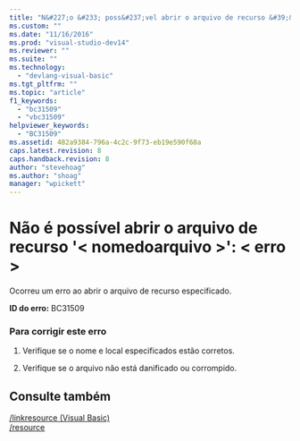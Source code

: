 ```yaml
---
title: "N&#227;o &#233; poss&#237;vel abrir o arquivo de recurso &#39;&lt; nomedoarquivo &gt;&#39;: &lt; erro &gt; | Microsoft Docs"
ms.custom: ""
ms.date: "11/16/2016"
ms.prod: "visual-studio-dev14"
ms.reviewer: ""
ms.suite: ""
ms.technology: 
  - "devlang-visual-basic"
ms.tgt_pltfrm: ""
ms.topic: "article"
f1_keywords: 
  - "bc31509"
  - "vbc31509"
helpviewer_keywords: 
  - "BC31509"
ms.assetid: 482a9384-796a-4c2c-9f73-eb19e590f68a
caps.latest.revision: 8
caps.handback.revision: 8
author: "stevehoag"
ms.author: "shoag"
manager: "wpickett"
---
```

# N&#227;o &#233; poss&#237;vel abrir o arquivo de recurso &#39;&lt; nomedoarquivo &gt;&#39;: &lt; erro &gt;
Ocorreu um erro ao abrir o arquivo de recurso especificado.  
  
 **ID do erro:** BC31509  
  
### Para corrigir este erro  
  
1.  Verifique se o nome e local especificados estão corretos.  
  
2.  Verifique se o arquivo não está danificado ou corrompido.  
  
## Consulte também  
 [\/linkresource \(Visual Basic\)](/dotnet/visual-basic/reference/command-line-compiler/linkresource)   
 [\/resource](/dotnet/visual-basic/reference/command-line-compiler/resource)